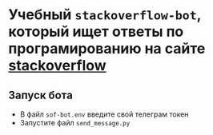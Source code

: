 # Учебный `stackoverflow-bot`, который ищет ответы по програмированию на сайте [stackoverflow](https://stackoverflow.com/)
## Запуск бота
- В файл `sof-bot.env` введите свой телеграм токен
- Запустите файл `send_message.py`